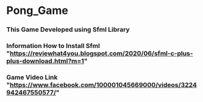 # Pong_Game
### This Game Developed using Sfml Library

### Information How to Install Sfml "https://reviewhat4you.blogspot.com/2020/06/sfml-c-plus-plus-download.html?m=1"

### Game Video Link "https://www.facebook.com/100001045669000/videos/3224942467550577/"
